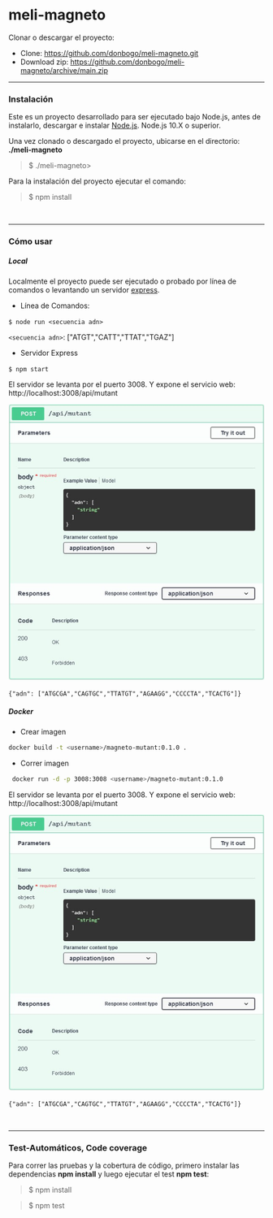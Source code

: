 # meli-magneto

Clonar o descargar el proyecto:
- Clone: https://github.com/donbogo/meli-magneto.git
- Download zip: https://github.com/donbogo/meli-magneto/archive/main.zip
___

### Instalación
Este es un proyecto desarrollado para ser ejecutado bajo Node.js, antes de instalarlo, descargar e instalar [Node.js](https://nodejs.org/en/download/). Node.js 10.X o superior.

Una vez clonado o descargado el proyecto, ubicarse en el directorio: **./meli-magneto**
> $ ./meli-magneto>

Para la instalación del proyecto ejecutar el comando:
> $ npm install

<br>

___

### Cómo usar

##### Local
Localmente el proyecto puede ser ejecutado o probado por línea de comandos o levantando un servidor [express](https://www.npmjs.com/package/express).

- Línea de Comandos:

 `$ node run <secuencia adn>`
 
 `<secuencia adn>`: ["ATGT","CATT","TTAT","TGAZ"]

- Servidor Express

 `$ npm start`
 
 El servidor se levanta por el puerto 3008. Y expone el servicio web: 
 http://localhost:3008/api/mutant
 
![](https://raw.githubusercontent.com/donbogo/meli-magneto/main/ws-mutant.jpg)

`{"adn": ["ATGCGA","CAGTGC","TTATGT","AGAAGG","CCCCTA","TCACTG"]}`

##### Docker

- Crear imagen

 ```bash
 docker build -t <username>/magneto-mutant:0.1.0 .
 ```
- Correr imagen

 ```bash
  docker run -d -p 3008:3008 <username>/magneto-mutant:0.1.0
  ```
 El servidor se levanta por el puerto 3008. Y expone el servicio web: 
 http://localhost:3008/api/mutant
 
 ![](https://raw.githubusercontent.com/donbogo/meli-magneto/main/ws-mutant.jpg)
 
 `{"adn": ["ATGCGA","CAGTGC","TTATGT","AGAAGG","CCCCTA","TCACTG"]}`

<br>

___

### Test-Automáticos, Code coverage
Para correr las pruebas y la cobertura de código, primero instalar las dependencias **npm install** y luego ejecutar el test **npm test**:
 
 > $ npm install
 
 > $ npm test

<br>
